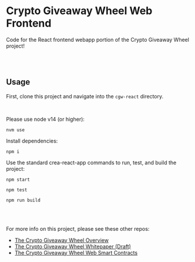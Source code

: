 # Crypto Giveaway Wheel Web Frontend

Code for the React frontend webapp portion of the Crypto Giveaway Wheel project!

<br/>
<br/>

## Usage

First, clone this project and navigate into the `cgw-react` directory.

<br/>

Please use node v14 (or higher):

```
nvm use
```

Install dependencies:
```
npm i
```

Use the standard crea-react-app commands to run, test, and build the project:

```
npm start
```

```
npm test
```

```
npm run build
```


<br/>
<br/>


For more info on this project, please see these other repos:
 - [The Crypto Giveaway Wheel Overview](https://github.com/TDD-Solidity/Crypto-Giveaway-Wheel)
 - [The Crypto Giveaway Wheel Whitepaper (Draft)](https://github.com/TDD-Solidity/Crypto-Giveaway-Wheel-White-Paper)
 - [The Crypto Giveaway Wheel Web Smart Contracts](https://github.com/TDD-Solidity/Crypto-Giveaway-Wheel-Smarts-Contracts)
